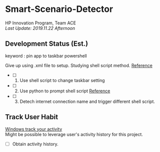 # Smart-Scenario-Detector
 HP Innovation Program, Team ACE  
 *Last Update: 2019.11.22 Afternoon*
 ## Development Status (Est.)
 keyword : pin app to taskbar powershell
 
 Give up using .xml file to setup.
 Studying shell script method. [Reference](https://appuals.com/pin-unpin-application-windows-10/)
 
 - [ ] 1. Use shell script to change taskbar setting
 - [ ] 2. Use python to prompt shell script [Reference](https://stackoverflow.com/questions/3777301/how-to-call-a-shell-script-from-python-code)
 - [ ] 3. Detech internet connection name and trigger different shell script.
 
## Track User Habit
[Windows track your activity](https://support.microsoft.com/en-us/help/4468227/windows-10-activity-history-and-your-privacy-microsoft-privacy)  
Might be possible to leverage user's activity history for this project.
- [ ] Obtain activity history.
